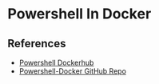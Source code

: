 # Powershell In Docker

## References

- [Powershell Dockerhub](https://hub.docker.com/_/microsoft-powershell)
- [Powershell-Docker GitHub Repo](https://github.com/PowerShell/PowerShell-Docker)